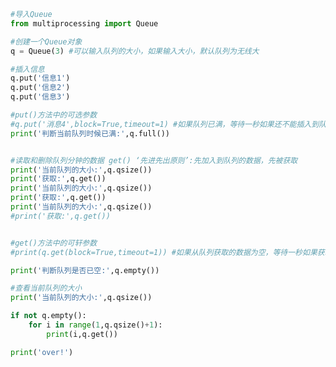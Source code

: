 
<BlogInfo id="488" title="11.队列常用方法使用" author="白日梦想猿" pv=0 read_times=0 pre_cost_time="0分35秒" category="并发编程" tag_list="['并发编程']" create_time="2020.04.30 17:43:52" update_time="2020.05.05 15:44:54" />

```python
#导入Queue
from multiprocessing import Queue

#创建一个Queue对象
q = Queue(3) #可以输入队列的大小，如果输入大小，默认队列为无线大

#插入信息
q.put('信息1')
q.put('信息2')
q.put('信息3')

#put()方法中的可选参数
#q.put('消息4',block=True,timeout=1) #如果队列已满，等待一秒如果还不能插入到队列中，则抛出队列已满异常
print('判断当前队列时候已满:',q.full())


#读取和删除队列分钟的数据 get() ‘先进先出原则’:先加入到队列的数据，先被获取
print('当前队列的大小:',q.qsize())
print('获取:',q.get())
print('当前队列的大小:',q.qsize())
print('获取:',q.get())
print('当前队列的大小:',q.qsize())
#print('获取:',q.get())


#get()方法中的可轩参数
#print(q.get(block=True,timeout=1)) #如果从队列获取的数据为空，等待一秒如果获取的数据还是为空,则抛出队列已空的异常

print('判断队列是否已空:',q.empty())

#查看当前队列的大小
print('当前队列的大小:',q.qsize())

if not q.empty():
    for i in range(1,q.qsize()+1):
        print(i,q.get())

print('over!')


```

